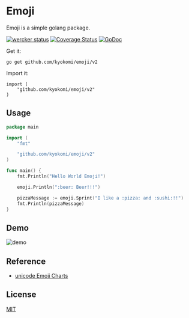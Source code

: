 # Emoji
Emoji is a simple golang package.

[![wercker status](https://app.wercker.com/status/7bef60de2c6d3e0e6c13d56b2393c5d8/s/master "wercker status")](https://app.wercker.com/project/byKey/7bef60de2c6d3e0e6c13d56b2393c5d8)
[![Coverage Status](https://coveralls.io/repos/kyokomi/emoji/badge.png?branch=master)](https://coveralls.io/r/kyokomi/emoji?branch=master)
[![GoDoc](https://pkg.go.dev/badge/github.com/kyokomi/emoji.svg)](https://pkg.go.dev/github.com/kyokomi/emoji/v2)

Get it:

```
go get github.com/kyokomi/emoji/v2
```

Import it:

```
import (
	"github.com/kyokomi/emoji/v2"
)
```

## Usage

```go
package main

import (
	"fmt"

	"github.com/kyokomi/emoji/v2"
)

func main() {
	fmt.Println("Hello World Emoji!")

	emoji.Println(":beer: Beer!!!")

	pizzaMessage := emoji.Sprint("I like a :pizza: and :sushi:!!")
	fmt.Println(pizzaMessage)
}
```

## Demo

![demo](screen/image.png)

## Reference

- [unicode Emoji Charts](http://www.unicode.org/emoji/charts/emoji-list.html)

## License

[MIT](https://github.com/kyokomi/emoji/blob/master/LICENSE)
